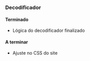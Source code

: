 ### Decodificador

#### Terminado
- Lógica do decodificador finalizado


#### A terminar

- Ajuste no CSS do site
